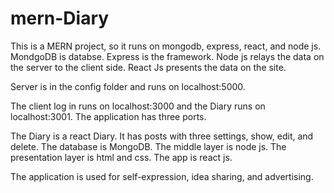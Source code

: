 # mern-Diary
This is a MERN project, so it runs on mongodb,  express, react, and node js. MondgoDB is databse. Express is the framework. Node js relays the data on the server to the client side. React Js presents the data on the site.

Server is in the config folder and runs on localhost:5000.

The client log in runs on localhost:3000 and  the Diary runs on localhost:3001.
The application has three ports.
 
The Diary is a react Diary.  It has posts with three settings, show, edit, and delete.
The database is MongoDB. The middle layer is node js. The presentation layer is html and css. The app is react js.

The application is used for self-expression, idea sharing, and advertising.

